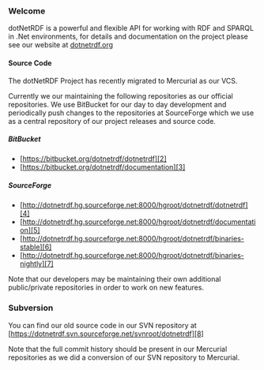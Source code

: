 ### Welcome

dotNetRDF is a powerful and flexible API for working with RDF and SPARQL in .Net environments, for 
details and documentation on the project please see our website at [dotnetrdf.org][1]

#### Source Code

The dotNetRDF Project has recently migrated to Mercurial as our VCS.

Currently we our maintaining the following repositories as our official repositories.  We use BitBucket
for our day to day development and periodically push changes to the repositories at SourceForge which
we use as a central repository of our project releases and source code.

##### BitBucket

 - [https://bitbucket.org/dotnetrdf/dotnetrdf][2]
 - [https://bitbucket.org/dotnetrdf/documentation][3]

##### SourceForge

 - [http://dotnetrdf.hg.sourceforge.net:8000/hgroot/dotnetrdf/dotnetrdf][4]
 - [http://dotnetrdf.hg.sourceforge.net:8000/hgroot/dotnetrdf/documentation][5]
 - [http://dotnetrdf.hg.sourceforge.net:8000/hgroot/dotnetrdf/binaries-stable][6]
 - [http://dotnetrdf.hg.sourceforge.net:8000/hgroot/dotnetrdf/binaries-nightly][7]

Note that our developers may be maintaining their own additional public/private repositories in order 
to work on new features.

### Subversion

You can find our old source code in our SVN repository at
[https://dotnetrdf.svn.sourceforge.net/svnroot/dotnetrdf][8]

Note that the full commit history should be present in our Mercurial repositories as we did a conversion
of our SVN repository to Mercurial.

[1]: http://www.dotnetrdf.org
[2]: https://bitbucket.org/dotnetrdf/dotnetrdf
[3]: https://bitbucket.org/dotnetrdf/documentation
[4]: http://dotnetrdf.hg.sourceforge.net:8000/hgroot/dotnetrdf/dotnetrdf
[5]: http://dotnetrdf.hg.sourceforge.net:8000/hgroot/dotnetrdf/documentation
[6]: http://dotnetrdf.hg.sourceforge.net:8000/hgroot/dotnetrdf/binaries-stable
[7]: http://dotnetrdf.hg.sourceforge.net:8000/hgroot/dotnetrdf/binaries-nightly
[8]: https://dotnetrdf.svn.sourceforge.net/svnroot/dotnetrdf